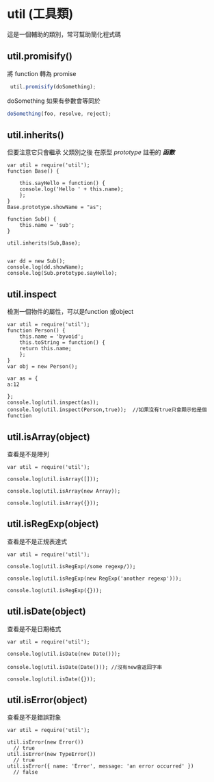 # util \(工具類\)

這是一個輔助的類別，常可幫助簡化程式碼

## util.promisify\(\)

將 function 轉為 promise

```javascript
 util.promisify(doSomething);
```

doSomething 如果有參數會等同於

```javascript
doSomething(foo, resolve, reject);
```

## util.inherits\(\)

但要注意它只會繼承 父類別之後 在原型 _prototype_ 註冊的  _**函數**_

```text
var util = require('util'); 
function Base() { 

    this.sayHello = function() { 
    console.log('Hello ' + this.name); 
    }; 
} 
Base.prototype.showName = "as";

function Sub() { 
    this.name = 'sub'; 
} 

util.inherits(Sub,Base); 


var dd = new Sub();
console.log(dd.showName);
console.log(Sub.prototype.sayHello);
```

## util.inspect

檢測一個物件的屬性，可以是function 或object

```text
var util = require('util'); 
function Person() { 
    this.name = 'byvoid'; 
    this.toString = function() { 
    return this.name; 
    }; 
} 
var obj = new Person(); 

var as = {
a:12

};
console.log(util.inspect(as));
console.log(util.inspect(Person,true));  //如果沒有true只會顯示他是個function
```



## util.isArray\(object\)

查看是不是陣列

```text
var util = require('util');

console.log(util.isArray([]));

console.log(util.isArray(new Array));

console.log(util.isArray({}));
```



## util.isRegExp\(object\)

查看是不是正規表達式

```text
var util = require('util');

console.log(util.isRegExp(/some regexp/));

console.log(util.isRegExp(new RegExp('another regexp')));

console.log(util.isRegExp({}));
```



## util.isDate\(object\)

查看是不是日期格式

```text
var util = require('util');

console.log(util.isDate(new Date()));

console.log(util.isDate(Date())); //沒有new會返回字串

console.log(util.isDate({}));
```



## util.isError\(object\)

查看是不是錯誤對象

```text
var util = require('util');

util.isError(new Error())
  // true
util.isError(new TypeError())
  // true
util.isError({ name: 'Error', message: 'an error occurred' })
  // false
```

